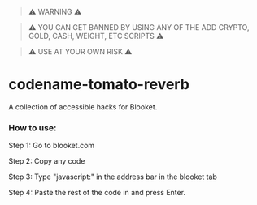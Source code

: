 > ⚠️ WARNING ⚠️

> ⚠️ YOU CAN GET BANNED BY USING ANY OF THE ADD CRYPTO, GOLD, CASH, WEIGHT, ETC SCRIPTS ⚠️

> ⚠️ USE AT YOUR OWN RISK ⚠️

# codename-tomato-reverb

A collection of accessible hacks for Blooket. 

### How to use:

Step 1: Go to blooket.com 

Step 2: Copy any code

Step 3: Type "javascript:" in the address bar in the blooket tab

Step 4: Paste the rest of the code in and press Enter.



 
